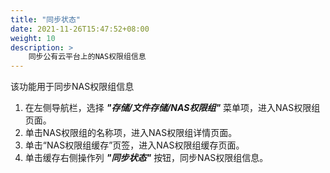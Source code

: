 ```yaml
---
title: "同步状态"
date: 2021-11-26T15:47:52+08:00
weight: 10
description: >
    同步公有云平台上的NAS权限组信息
---
```


该功能用于同步NAS权限组信息

1. 在左侧导航栏，选择 **_"存储/文件存储/NAS权限组"_** 菜单项，进入NAS权限组页面。
2. 单击NAS权限组的名称项，进入NAS权限组详情页面。
2. 单击“NAS权限组缓存”页签，进入NAS权限组缓存页面。
3. 单击缓存右侧操作列 **_"同步状态"_** 按钮，同步NAS权限组信息。